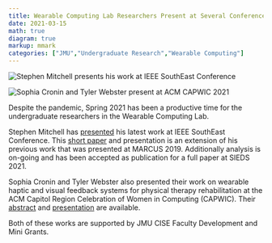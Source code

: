 ```yaml
---
title: Wearable Computing Lab Researchers Present at Several Conferences
date: 2021-03-15
math: true
diagram: true
markup: mmark
categories: ["JMU","Undergraduate Research","Wearable Computing"]
---
```


![Stephen Mitchell presents his work at IEEE SouthEast Conference](/img/stephen-ieee-conf.png "Stephen Mitchell presents his work at IEEE SouthEast Conference")

![Sophia Cronin and Tyler Webster present at ACM CAPWIC 2021](/img/sophia-tyler-capwic.png "Sophia Cronin and Tyler Webster present at ACM CAPWIC 2021")

Despite the pandemic, Spring 2021 has been a productive time for the undergraduate researchers in the Wearable Computing Lab. 

Stephen Mitchell has [presented](/pdf/Mitchell-IEEE-Presentation.pdf) his latest work at IEEE SouthEast Conference. This [short paper](/pdf/MitchellS-T7S2-ieee-ready.pdf) and presentation is an extension of his previous work that was presented at MARCUS 2019. Additionally analysis is on-going and has been accepted as publication for a full paper at SIEDS 2021.

Sophia Cronin and Tyler Webster also presented their work on wearable haptic and visual feedback systems for physical therapy rehabilitation at the ACM Capitol Region Celebration of Women in Computing (CAPWIC). Their [abstract](/pdf/capwic-2021-abstract.pdf) and [presentation](/pdf/cronin-webster-capwic-2021-presentation.pdf) are available.

Both of these works are supported by JMU CISE Faculty Development and Mini Grants.



